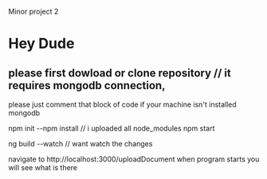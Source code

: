 Minor project 2 
# Hey Dude 

## please first dowload or clone repository // it requires mongodb connection, 
please just comment that block of code if your machine isn't installed mongodb

npm init --npm install // i uploaded all node_modules npm start

ng build --watch // want watch the changes

navigate to http://localhost:3000/uploadDocument when program starts you will see what is there
